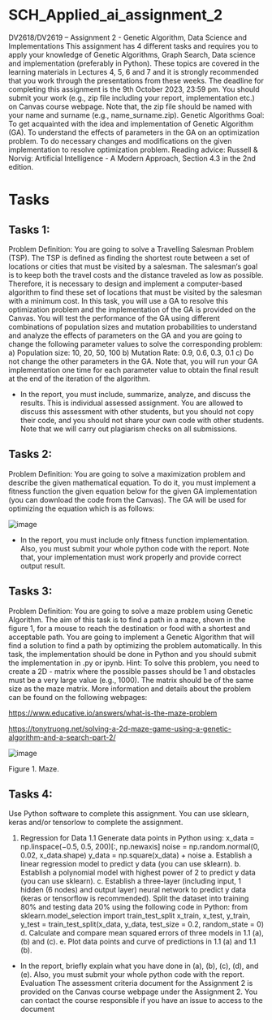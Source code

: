 # SCH_Applied_ai_assignment_2

DV2618/DV2619 – Assignment 2 - Genetic Algorithm, Data
Science and Implementations
This assignment has 4 different tasks and requires you to apply your knowledge of Genetic
Algorithms, Graph Search, Data science and implementation (preferably in Python). These topics
are covered in the learning materials in Lectures 4, 5, 6 and 7 and it is strongly recommended that
you work through the presentations from these weeks.
The deadline for completing this assignment is the 9th October 2023, 23:59 pm. You should
submit your work (e.g., zip file including your report, implementation etc.) on Canvas course
webpage. Note that, the zip file should be named with your name and surname (e.g.,
name_surname.zip).
Genetic Algorithms
Goal: To get acquainted with the idea and implementation of Genetic Algorithm (GA). To understand the
effects of parameters in the GA on an optimization problem. To do necessary changes and modifications
on the given implementation to resolve optimization problem.
Reading advice: Russell & Norvig: Artificial Intelligence - A Modern Approach, Section 4.3 in the 2nd
edition.
# Tasks
## Tasks 1:
Problem Definition: You are going to solve a Travelling Salesman Problem (TSP). The TSP is defined as
finding the shortest route between a set of locations or cities that must be visited by a salesman. The
salesman‘s goal is to keep both the travel costs and the distance traveled as low as possible. Therefore, it
is necessary to design and implement a computer-based algorithm to find these set of locations that must
be visited by the salesman with a minimum cost. In this task, you will use a GA to resolve this optimization
problem and the implementation of the GA is provided on the Canvas.
You will test the performance of the GA using different combinations of population sizes and mutation
probabilities to understand and analyze the effects of parameters on the GA and you are going to change
the following parameter values to solve the corresponding problem:
a) Population size: 10, 20, 50, 100
b) Mutation Rate: 0.9, 0.6, 0.3, 0.1
c) Do not change the other parameters in the GA.
Note that, you will run your GA implementation one time for each parameter value to obtain the final
result at the end of the iteration of the algorithm.
* In the report, you must include, summarize, analyze, and discuss the results.
This is individual assessed assignment. You are allowed to discuss this assessment with
other students, but you should not copy their code, and you should not share your own
code with other students. Note that we will carry out plagiarism checks on all submissions.
## Tasks 2:
Problem Definition: You are going to solve a maximization problem and describe the given mathematical
equation. To do it, you must implement a fitness function the given equation below for the given GA
implementation (you can download the code from the Canvas). The GA will be used for optimizing the
equation which is as follows:

![image](https://github.com/MorrisSimons/SCH_Applied_ai_assignment_2/assets/38280463/145a6ecc-0928-471d-8027-de70dac73c0e)


* In the report, you must include only fitness function implementation. Also, you must submit your
whole python code with the report. Note that, your implementation must work properly and provide
correct output result.
## Tasks 3:
Problem Definition: You are going to solve a maze problem using Genetic Algorithm. The aim of this task
is to find a path in a maze, shown in the figure 1, for a mouse to reach the destination or food with a
shortest and acceptable path. You are going to implement a Genetic Algorithm that will find a solution
to find a path by optimizing the problem automatically.
In this task, the implementation should be done in Python and you should submit the implementation
in .py or ipynb.
Hint: To solve this problem, you need to create a 2D - matrix where the possible passes should be 1 and
obstacles must be a very large value (e.g., 1000). The matrix should be of the same size as the maze
matrix.
More information and details about the problem can be found on the following webpages:

https://www.educative.io/answers/what-is-the-maze-problem

https://tonytruong.net/solving-a-2d-maze-game-using-a-genetic-algorithm-and-a-search-part-2/

![image](https://github.com/MorrisSimons/SCH_Applied_ai_assignment_2/assets/38280463/3a38f4e3-83a2-475a-a301-58d8b15accf7)



Figure 1. Maze.
## Tasks 4:
Use Python software to complete this assignment. You can use sklearn, keras and/or tensorlow to
complete the assignment.
1. Regression for Data
1.1 Generate data points in Python using:
x_data = np.linspace(−0.5, 0.5, 200)[:, np.newaxis]
noise = np.random.normal(0, 0.02, x_data.shape)
y_data = np.square(x_data) + noise
a. Establish a linear regression model to predict y data (you can use sklearn).
b. Establish a polynomial model with highest power of 2 to predict y data (you can use sklearn).
c. Establish a three-layer (including input, 1 hidden (6 nodes) and output layer) neural network to
predict y data (keras or tensorflow is recommended). Split the dataset into training 80% and
testing data 20% using the following code in Python:
from sklearn.model_selection import train_test_split
x_train, x_test, y_train, y_test = train_test_split(x_data, y_data, test_size = 0.2, random_state = 0)
d. Calculate and compare mean squared errors of three models in 1.1 (a), (b) and (c).
e. Plot data points and curve of predictions in 1.1 (a) and 1.1 (b).
* In the report, briefly explain what you have done in (a), (b), (c), (d), and (e). Also, you must submit
your whole python code with the report.
Evaluation
The assessment criteria document for the Assignment 2 is provided on the Canvas course webpage under
the Assignment 2. You can contact the course responsible if you have an issue to access to the document
